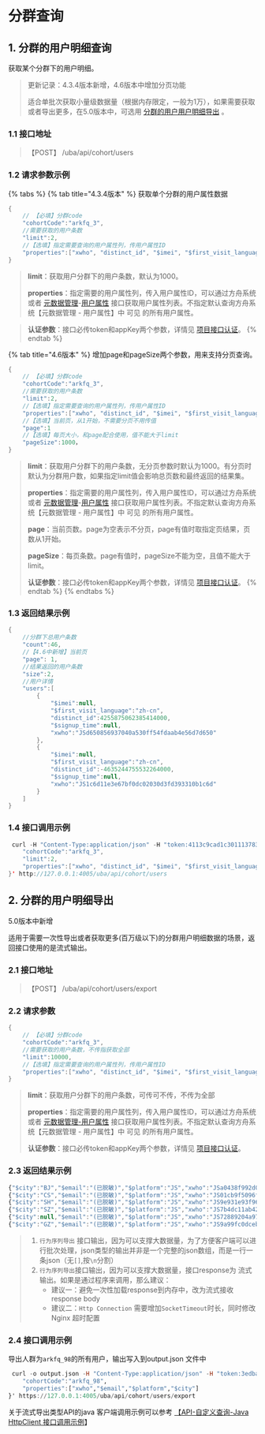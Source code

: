 # 分群查询

## 1. 分群的用户明细查询

获取某个分群下的用户明细。

> 更新记录：4.3.4版本新增，4.6版本中增加分页功能
>
> 适合单批次获取小量级数据量（根据内存限定，一般为1万），如果需要获取或者导出更多，在5.0版本中，可选用 [分群的用户用户明细导出](api-cohort-query.md#2-fen-qun-de-yong-hu-ming-xi-dao-chu) 。

### 1.1 接口地址

> 【POST】  /uba/api/cohort/users

### 1.2 请求参数示例

{% tabs %}
{% tab title="4.3.4版本" %}
获取单个分群的用户属性数据

```java
{
    // 【必填】分群code
    "cohortCode":"arkfq_3",
    //需要获取的用户条数
    "limit":2,
    //【选填】指定需要查询的用户属性列，传用户属性ID
    "properties":["xwho", "distinct_id", "$imei", "$first_visit_language", "$signup_time"]
}
```

> **limit**：获取用户分群下的用户条数，默认为1000。
>
> **properties**：指定需要的用户属性列，传入用户属性ID，可以通过方舟系统或者 [元数据管理](../api-manage-project/api-meta.md)-[用户属性](../api-manage-project/api-meta.md#1-huo-qu-yong-hu-shu-xing) 接口获取用户属性列表。不指定默认查询方舟系统【元数据管理 - 用户属性】中 可见 的所有用户属性。

> **认证参数**：接口必传token和appKey两个参数，详情见 [项目接口认证](../#21-xiang-mu-jie-kou-ren-zheng)。
{% endtab %}

{% tab title="4.6版本" %}
 增加page和pageSize两个参数，用来支持分页查询。

```java
{
    // 【必填】分群code
    "cohortCode":"arkfq_3",
    //需要获取的用户条数
    "limit":2,
    //【选填】指定需要查询的用户属性列，传用户属性ID
    "properties":["xwho", "distinct_id", "$imei", "$first_visit_language", "$signup_time"],
  	//【选填】当前页，从1开始，不需要分页不用传值
  	"page":1
    //【选填】每页大小，和page配合使用，值不能大于limit
  	"pageSize":1000，
}
```

> **limit**：获取用户分群下的用户条数，无分页参数时默认为1000。有分页时默认为分群用户数，如果指定limit值会影响总页数和最终返回的结果集。
>
> **properties**：指定需要的用户属性列，传入用户属性ID，可以通过方舟系统或者 [元数据管理](../api-manage-project/api-meta.md)-[用户属性](../api-manage-project/api-meta.md#1-huo-qu-yong-hu-shu-xing) 接口获取用户属性列表。不指定默认查询方舟系统【元数据管理 - 用户属性】中 可见 的所有用户属性。
>
> **page**：当前页数。page为空表示不分页，page有值时取指定页结果，页数从1开始。
>
> **pageSize**：每页条数。page有值时，pageSize不能为空，且值不能大于limit。
>
> **认证参数**：接口必传token和appKey两个参数，详情见 [项目接口认证](../#21-xiang-mu-jie-kou-ren-zheng)。
{% endtab %}
{% endtabs %}

### 1.3 返回结果示例

```java
{
    //分群下总用户条数
    "count":46,
    //【4.6中新增】当前页
    "page": 1,
    //结果返回的用户条数
    "size":2,
    //用户详情
    "users":[
        {
            "$imei":null,
            "$first_visit_language":"zh-cn",
            "distinct_id":4255875062385414000,
            "$signup_time":null,
            "xwho":"JSd650856937040a530ff54fdaab4e56d7d650"
        },
        {
            "$imei":null,
            "$first_visit_language":"zh-cn",
            "distinct_id":-4635244755532264000,
            "$signup_time":null,
            "xwho":"JS1c6d11e3e67bf0dc02030d3fd393310b1c6d"
        }
    ]
}
```

### 1.4 接口调用示例

```java
 curl -H "Content-Type:application/json" -H "token:4113c9cad1c301113783f433e254888c" -H "appKey:31abd9593e9983ec" -X POST --data '{
    "cohortCode":"arkfq_3",
    "limit":2,
    "properties":["xwho", "distinct_id", "$imei", "$first_visit_language", "$signup_time"]
}' http://127.0.0.1:4005/uba/api/cohort/users
```

## 2. 分群的用户明细导出

5.0版本中新增

适用于需要一次性导出或者获取更多\(百万级以下\)的分群用户明细数据的场景，返回接口使用的是流式输出。

### 2.1 接口地址

> 【POST】 /uba/api/cohort/users/export

### 2.2 请求参数

```java
{
    // 【必填】分群code
    "cohortCode":"arkfq_3",
    //需要获取的用户条数，不传指获取全部
    "limit":10000,
    //【选填】指定需要查询的用户属性列，传用户属性ID
    "properties":["xwho", "distinct_id", "$imei", "$first_visit_language", "$signup_time"],
}
```

> **limit**：获取用户分群下的用户条数，可传可不传，不传为全部
>
> **properties**：指定需要的用户属性列，传入用户属性ID，可以通过方舟系统或者 [元数据管理-用户属性](../api-manage-project/api-meta.md#1-huo-qu-yong-hu-shu-xing) 接口获取用户属性列表。不指定默认查询方舟系统【元数据管理 - 用户属性】中 可见 的所有用户属性。
>
> **认证参数**：接口必传token和appKey两个参数，详情见 [项目接口认证](../#21-xiang-mu-jie-kou-ren-zheng)。

### 2.3 返回结果示例

```javascript
{"$city":"BJ","$email":"(已脱敏)","$platform":"JS","xwho":"JSa0438f992d07a31d9f079ca479cd4796a043"}
{"$city":"CS","$email":"(已脱敏)","$platform":"JS","xwho":"JS01cb9f5096f452a10b03e90b0694dee401cb"}
{"$city":"SH","$email":"(已脱敏)","$platform":"JS","xwho":"JS9e931e93f9674491b77eba3103e638cf9e93"}
{"$city":"SZ","$email":"(已脱敏)","$platform":"JS","xwho":"JS7b4dc11ab426603295ab11811d69797a7b4d"}
{"$city":null,"$email":"(已脱敏)","$platform":"JS","xwho":"JS72889204a97a39e06a220c1aa3b4fdbd7288"}
{"$city":"GZ","$email":"(已脱敏)","$platform":"JS","xwho":"JS9a99fc0dcebf31b7a75f349cac6cd2c09a99"}
```

> 1. `行为序列导出` 接口输出，因为可以支撑大数据量，为了方便客户端可以进行批次处理，json类型的输出并非是一个完整的json数组，而是一行一条json（无`[]`,按`\n`分割）
> 2. `行为序列导出`接口输出，因为可以支撑大数据量，接口response为 流式输出。如果是通过程序来调用，那么建议：
>    * 建议一：避免一次性加载response到内存中，改为流式接收 response body
>    * 建议二：`Http Connection` 需要增加`SocketTimeout`时长，同时修改Nginx 超时配置

### 2.4 接口调用示例

导出人群为`arkfq_98`的所有用户，输出写入到output.json 文件中

```haskell
 curl -o output.json -H "Content-Type:application/json" -H "token:3edbaf427ecdda80beef322ad3c333a4" -H "appKey:31abd9593e9983ec" -X POST --data '{
    "cohortCode":"arkfq_98",
    "properties":["xwho","$email","$platform","$city"]
}' https://127.0.0.1:4005/uba/api/cohort/users/export
```

关于流式导出类型API的java 客户端调用示例可以参考 [【API-自定义查询-Java HttpClient 接口调用示例](../api-analytics/api_sql_query.md#25-java-httpclient-jie-kou-tiao-yong-shi-li)】

